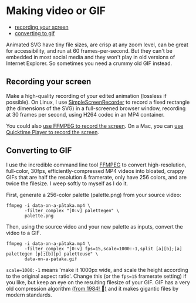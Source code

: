 # Making video or GIF
  - [recording your screen](#recording-your-screen)
  - [converting to gif](#converting-to-gif)

Animated SVG have tiny file sizes, are crisp at any zoom level, can be great for accessibility, and run at 60 frames-per-second. But they can't be embedded in most social media and they won't play in old versions of Internet Explorer. So sometimes you need a crummy old GIF instead.

## Recording your screen
Make a high-quality recording of your edited animation (lossless if possible).
On Linux, I use [SimpleScreenRecorder](https://www.maartenbaert.be/simplescreenrecorder/) to record a fixed rectangle (the dimensions of the SVG) in a full-screened browser window, recording at 30 frames per second, using H264 codec in an MP4 container.

You could also [use FFMPEG to record the screen](https://trac.ffmpeg.org/wiki/Capture/Desktop). On a Mac, you can [use Quicktime Player to record the screen](https://support.apple.com/en-nz/guide/quicktime-player/qtp97b08e666/mac).

## Converting to GIF
I use the incredible command line tool [FFMPEG](https://ffmpeg.org) to convert high-resolution, full-color, 30fps, efficiently-compressed MP4 videos into bloated, crappy GIFs that are half the resolution & framerate, only have 256 colors, and are twice the filesize. I weep softly to myself as I do it.

First, generate a 256-color palette (palette.png) from your source video:
```
ffmpeg -i data-on-a-pātaka.mp4 \
       -filter_complex "[0:v] palettegen" \
       palette.png
```
Then, using the source video and your new palette as inputs, convert the video to a GIF.
```
ffmpeg -i data-on-a-pātaka.mp4 \
       -filter_complex "[0:v] fps=15,scale=1000:-1,split [a][b];[a] palettegen [p];[b][p] paletteuse" \
       data-on-a-pātaka.gif
```
`scale=1000:-1` means 'make it 1000px wide, and scale the height according to the original aspect ratio'. Change this (or the `fps=15` framerate setting) if you like, but keep an eye on the resulting filesize of your GIF. GIF has a very old compression algorithm [(from 1984! 🤯)](https://en.wikipedia.org/wiki/Lempel%E2%80%93Ziv%E2%80%93Welch) and it makes gigantic files by modern standards.
